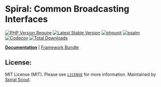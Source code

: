 # Spiral: Common Broadcasting Interfaces

[![PHP Version Require](https://poser.pugx.org/spiral/broadcasting/require/php)](https://packagist.org/packages/spiral/broadcasting)
[![Latest Stable Version](https://poser.pugx.org/spiral/broadcasting/v/stable)](https://packagist.org/packages/spiral/broadcasting)
[![phpunit](https://github.com/spiral/broadcasting/workflows/phpunit/badge.svg)](https://github.com/spiral/broadcasting/actions)
[![psalm](https://github.com/spiral/broadcasting/workflows/psalm/badge.svg)](https://github.com/spiral/broadcasting/actions)
[![Codecov](https://codecov.io/gh/spiral/broadcasting/branch/master/graph/badge.svg)](https://codecov.io/gh/spiral/broadcasting/)
[![Total Downloads](https://poser.pugx.org/spiral/broadcasting/downloads)](https://packagist.org/packages/spiral/broadcasting)

<b>[Documentation](https://spiral.dev/docs/component-broadcasting)</b> | [Framework Bundle](https://github.com/spiral/framework)

## License:

MIT License (MIT). Please see [`LICENSE`](./LICENSE) for more information. Maintained by [Spiral Scout](https://spiralscout.com).
